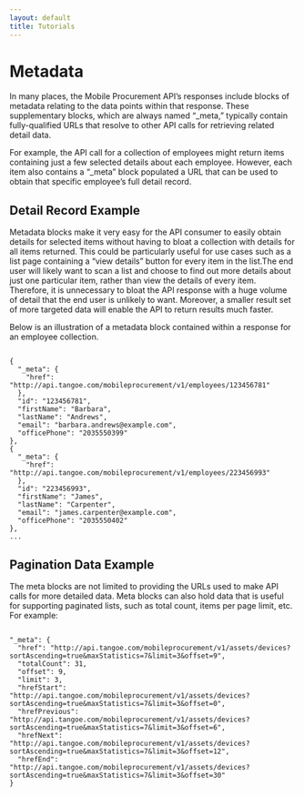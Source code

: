 ```yaml
---
layout: default
title: Tutorials
---
```


# Metadata

In many places, the Mobile Procurement API’s responses include blocks of metadata relating to the data points within that response. These supplementary blocks, which are always named “_meta,” typically contain fully-qualified URLs that resolve to other API calls for retrieving related detail data.

For example, the API call for a collection of employees might return items containing just a few selected details about each employee. However, each item also contains a “_meta” block populated a URL that can be used to obtain that specific employee’s full detail record. 

## Detail Record Example

Metadata blocks make it very easy for the API consumer to easily obtain details for selected items without having to bloat a collection with details for all items returned. This could be particularly useful for use cases such as a list page containing a “view details” button for every item in the list.The end user will likely want to scan a list and choose to find out more details about just one particular item, rather than view the details of every item. Therefore, it is unnecessary to bloat the API response with a huge volume of detail that the end user is unlikely to want. Moreover, a smaller result set of more targeted data will enable the API to return results much faster.

Below is an illustration of a metadata block contained within a response for an employee collection.

```

{
  "_meta": {
    "href": "http://api.tangoe.com/mobileprocurement/v1/employees/123456781"
  },
  "id": "123456781",
  "firstName": "Barbara",
  "lastName": "Andrews",
  "email": "barbara.andrews@example.com",
  "officePhone": "2035550399"
},
{
  "_meta": {
    "href": "http://api.tangoe.com/mobileprocurement/v1/employees/223456993"
  },
  "id": "223456993",
  "firstName": "James",
  "lastName": "Carpenter",
  "email": "james.carpenter@example.com",
  "officePhone": "2035550402"
},
...

```

## Pagination Data Example

The meta blocks are not limited to providing the URLs used to make API calls for more detailed data. Meta blocks can also hold data that is useful for supporting paginated lists, such as total count, items per page limit, etc. For example:


```

"_meta": {
  "href": "http://api.tangoe.com/mobileprocurement/v1/assets/devices?sortAscending=true&maxStatistics=7&limit=3&offset=9",
  "totalCount": 31,
  "offset": 9,
  "limit": 3,
  "hrefStart": "http://api.tangoe.com/mobileprocurement/v1/assets/devices?sortAscending=true&maxStatistics=7&limit=3&offset=0",
  "hrefPrevious": "http://api.tangoe.com/mobileprocurement/v1/assets/devices?sortAscending=true&maxStatistics=7&limit=3&offset=6",
  "hrefNext": "http://api.tangoe.com/mobileprocurement/v1/assets/devices?sortAscending=true&maxStatistics=7&limit=3&offset=12",
  "hrefEnd": "http://api.tangoe.com/mobileprocurement/v1/assets/devices?sortAscending=true&maxStatistics=7&limit=3&offset=30"
}

```